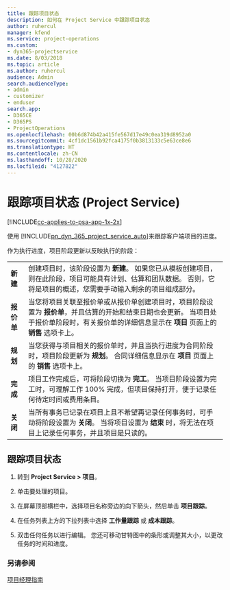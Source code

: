 ```yaml
---
title: 跟踪项目状态
description: 如何在 Project Service 中跟踪项目状态
author: ruhercul
manager: kfend
ms.service: project-operations
ms.custom:
- dyn365-projectservice
ms.date: 8/03/2018
ms.topic: article
ms.author: ruhercul
audience: Admin
search.audienceType:
- admin
- customizer
- enduser
search.app:
- D365CE
- D365PS
- ProjectOperations
ms.openlocfilehash: 00b6d874b42a415fe567d17e49c0ea319d8952a0
ms.sourcegitcommit: 4cf1dc1561b92fca4175f0b3813133c5e63ce8e6
ms.translationtype: HT
ms.contentlocale: zh-CN
ms.lasthandoff: 10/28/2020
ms.locfileid: "4127822"
---
```

# <a name="track-a-projects-status-project-service"></a>跟踪项目状态 (Project Service)

[!INCLUDE[cc-applies-to-psa-app-1x-2x](../includes/cc-applies-to-psa-app-1x-2x.md)]

使用 [!INCLUDE[pn_dyn_365_project_service_auto](../includes/pn-dyn-365-project-service-auto.md)]来跟踪客户端项目的进度。  

作为执行进度，项目阶段更新以反映执行的阶段：  


|              |                                                                                                                                                                                                                                                                                                  |
|--------------|--------------------------------------------------------------------------------------------------------------------------------------------------------------------------------------------------------------------------------------------------------------------------------------------------|
|   **新建**    | 创建项目时，该阶段设置为 **新建**。 如果您已从模板创建项目，则在此阶段，项目可能具有计划、估算和团队数据。 否则，它将是项目的概述，您需要手动输入剩余的项目组成部分。 |
|  **报价单**   |      当您将项目关联至报价单或从报价单创建项目时，项目阶段设置为 **报价单**，并且估算的开始和结束日期也会更新。 当项目处于报价单阶段时，有关报价单的详细信息显示在 **项目** 页面上的 **销售** 选项卡上。      |
|   **规划**   |                                     当您获得与项目相关的报价单时，并且当执行进度为合同阶段时，项目阶段更新为 **规划**。 合同详细信息显示在 **项目** 页面上的 **销售** 选项卡上。                                      |
| **完成** |                    项目工作完成后，可将阶段切换为 **完工**。 当项目阶段设置为完工时，可理解工作 100% 完成，但项目保持打开，便于记录任何待定时间或费用条目。                     |
|  **关闭**   |           当所有事务已记录在项目上且不希望再记录任何事务时，可手动将阶段设置为 **关闭**。 当将项目设置为 **结束** 时，将无法在项目上记录任何事务，并且项目是只读的。           |

## <a name="to-track-a-projects-status"></a>跟踪项目状态  

1.  转到 **Project Service > 项目**。  

2.  单击要处理的项目。  

3.  在屏幕顶部横栏中，选择项目名称旁边的向下箭头，然后单击 **项目跟踪**。  

4.  在任务列表上方的下拉列表中选择 **工作量跟踪** 或 **成本跟踪**。  

5.  双击任何任务以进行编辑。 您还可移动甘特图中的条形或调整其大小，以更改任务的时间和进度。  

### <a name="see-also"></a>另请参阅  
 [项目经理指南](../psa/project-manager-guide.md)
